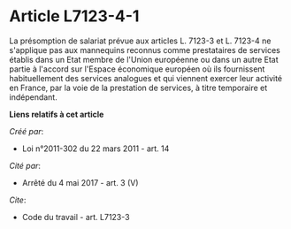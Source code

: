 # Article L7123-4-1

La présomption de salariat prévue aux articles L. 7123-3 et L. 7123-4 ne s'applique pas aux mannequins reconnus comme
prestataires de services établis dans un Etat membre de l'Union européenne ou dans un autre Etat partie à l'accord sur
l'Espace économique européen où ils fournissent habituellement des services analogues et qui viennent exercer leur activité
en France, par la voie de la prestation de services, à titre temporaire et indépendant.

**Liens relatifs à cet article**

_Créé par_:

  - Loi n°2011-302 du 22 mars 2011 - art. 14

_Cité par_:

  - Arrêté du 4 mai 2017 - art. 3 (V)

_Cite_:

  - Code du travail - art. L7123-3
